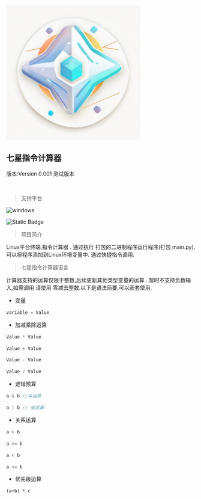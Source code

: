 <img title="" src="./ico.jpeg" alt="" width="357" data-align="center">

## 七星指令计算器

版本:Version 0.001 测试版本 

    

> 支持平台

![windows](https://img.shields.io/badge/%E6%94%AF%E6%8C%81%E5%B9%B3%E5%8F%B0-Windwos-blue)

![Static Badge](https://img.shields.io/badge/%E6%94%AF%E6%8C%81%E5%B9%B3%E5%8F%B0-Linux-red)

> 项目简介

Linux平台终端,指令计算器 . 通过执行 打包的二进制程序运行程序(打包 main.py). 可以将程序添加到Linux环境变量中. 通过快捷指令调用.

> 七星指令计算器语言 

计算器支持的运算仅限于整数,后续更新其他类型变量的运算 . 暂时不支持负数输入,如需调用 请使用 零减去整数.以下是语法简要,可以嵌套使用.

- 变量

```c
variable = Value
```

- 加减乘除运算

```c
Value * Value
```

```c
Value + Value
```

```c
Value - Value
```

```c
Value / Value
```

- 逻辑预算

```c
a & b //与运算
```

```c
a | b // 或运算
```

- 关系运算

```c
a > b 
```

```c
a >= b 
```

```c
a < b
```

```c
a <= b
```

- 优先级运算

```
(a+b) * c
```
